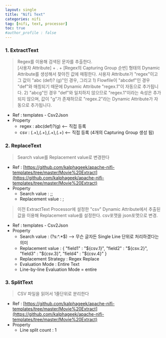 ```yaml
---
layout: single
title: "Nifi Text"
categories: nifi
tag: [nifi, text, processor]
toc: true
#author_profile : false
---
```




### 1. ExtractText
> Regex를 이용해 검색된 문자를 추출한다.<br>
> [사용자 Attribute] + . + [Regex의 Capturing Group 순번] 형태의 Dynamic Attribute를 생성해서 찾아진 값에 매핑한다. 사용자 Attribute가 "regex"이고 그 값이 "abc (def)? (g)"인 경우, 그리고 1) Flowfile이 "abcdef"인 경우 "def"와 매칭되기 때문에 Dynamic Attribute "regex.1"이 자동으로 추가됩니다. 2) "abcg"인 경우 "def"와 일치하지 않으므로 "regex.1"이라는 속성은 추가되지 않으며, 값이 "g"가 존재하므로 "regex.2"라는 Dynamic Attribute가 자동으로 추가됩니다. 

* Ref : templates - Csv2Json
* Property
  - regex : abc(def)?(g)  <-- 직접 등록
  - csv : (.+),(.+),(.+),(.+)  <-- 직접 등록 (4개의 Capturing Group 생성 됨)
  
  
### 2. ReplaceText
> Search value를 Replacement value로 변경한다

* Ref : [https://github.com/kalphageek/apache-nifi-templates/tree/master/Movie%20Extract](https://github.com/kalphageek/apache-nifi-templates/tree/master/Movie%20Extract)
* Property
  - Search value : ;;
  - Replacement value : ;

> 이전 ExtractText Processor에 설정한 "csv" Dynamic Attribute에서 추출된 값을 이용해 Replacement value를 설정한다. csv포맷을 json포맷으로 변경.

* Ref : templates - Csv2Json
* Property
  - Search value : (?s:^.*$)  --> 무슨 글자든 Single Line 단위로 처리하겠다는 의미
  - Replacement value : { "field1" : "${csv.1}", "field2" : "${csv.2}", "field3" : "${csv.3}", "field4" : "${csv.4}" }
  - Replacement Strategy : Regex Replace
  - Evaluation Mode : Entire Text
  - Line-by-line Evaluation Mode = entire
  
  
### 3. SplitText
> CSV 파일을 읽어서 1줄단위로 분리한다

* Ref : [https://github.com/kalphageek/apache-nifi-templates/tree/master/Movie%20Extract](https://github.com/kalphageek/apache-nifi-templates/tree/master/Movie%20Extract)
* Property
  - Line split count : 1